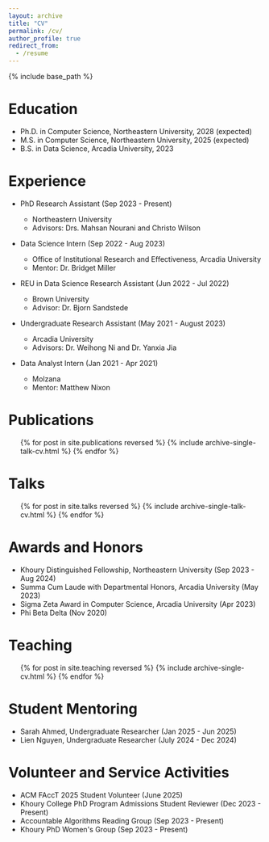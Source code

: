 ```yaml
---
layout: archive
title: "CV"
permalink: /cv/
author_profile: true
redirect_from:
  - /resume
---
```


{% include base_path %}

Education
======
* Ph.D. in Computer Science, Northeastern University, 2028 (expected)
* M.S. in Computer Science, Northeastern University, 2025 (expected)
* B.S. in Data Science, Arcadia University, 2023

Experience
======
* PhD Research Assistant (Sep 2023 - Present)
  * Northeastern University
  * Advisors: Drs. Mahsan Nourani and Christo Wilson

* Data Science Intern (Sep 2022 - Aug 2023)
  * Office of Institutional Research and Effectiveness, Arcadia University
  * Mentor: Dr. Bridget Miller

* REU in Data Science Research Assistant (Jun 2022 - Jul 2022)
  * Brown University
  * Advisor: Dr. Bjorn Sandstede
 
* Undergraduate Research Assistant (May 2021 - August 2023)
  * Arcadia University
  * Advisors: Dr. Weihong Ni and Dr. Yanxia Jia

* Data Analyst Intern (Jan 2021 - Apr 2021)
  * Molzana
  * Mentor: Matthew Nixon

Publications
======
  <ul>{% for post in site.publications reversed %}
    {% include archive-single-talk-cv.html  %}
  {% endfor %}</ul>   

Talks
======
  <ul>{% for post in site.talks reversed %}
    {% include archive-single-talk-cv.html  %}
  {% endfor %}</ul>

Awards and Honors
======
* Khoury Distinguished Fellowship, Northeastern University (Sep 2023 - Aug 2024)
* Summa Cum Laude with Departmental Honors, Arcadia University (May 2023)
* Sigma Zeta Award in Computer Science, Arcadia University (Apr 2023)
* Phi Beta Delta (Nov 2020)

Teaching
======
  <ul>{% for post in site.teaching reversed %}
    {% include archive-single-cv.html %}
  {% endfor %}</ul>
  
Student Mentoring
======
* Sarah Ahmed, Undergraduate Researcher (Jan 2025 - Jun 2025)
* Lien Nguyen, Undergraduate Researcher (July 2024 - Dec 2024)
  
Volunteer and Service Activities
======
* ACM FAccT 2025 Student Volunteer (June 2025)
* Khoury College PhD Program Admissions Student Reviewer (Dec 2023 - Present)
* Accountable Algorithms Reading Group (Sep 2023 - Present)
* Khoury PhD Women's Group (Sep 2023 - Present)


